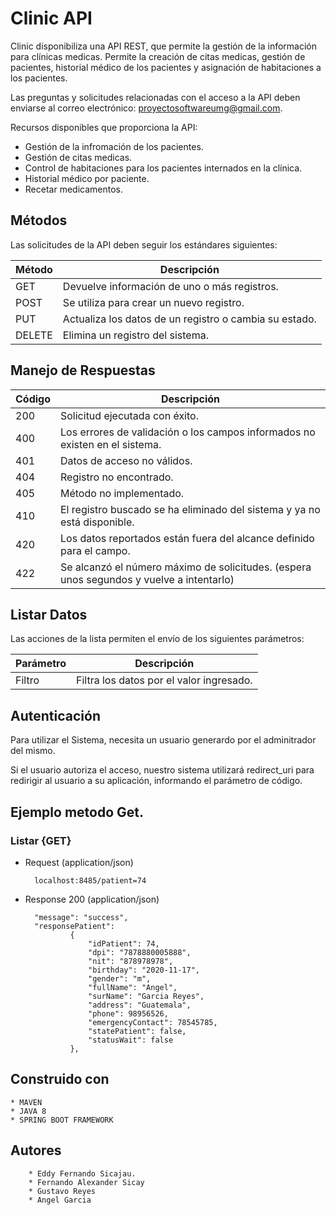 # Clinic API

Clinic disponibiliza una API REST, que permite la gestión de la información para clínicas medicas.
Permite la creación de citas medicas, gestión de pacientes, historial médico de los pacientes y asignación 
de habitaciones a los pacientes.

Las preguntas y solicitudes relacionadas con el acceso a la API deben enviarse al correo electrónico: 
proyectosoftwareumg@gmail.com.

Recursos disponibles que proporciona la API:

* Gestión de la infromación de los pacientes.
* Gestión de citas medicas.
* Control de habitaciones para los pacientes internados en la clínica.
* Historial médico por paciente.
* Recetar medicamentos.


## Métodos

Las solicitudes de la API deben seguir los estándares siguientes:

| Método | Descripción |
| ------------- | ------------- |
| GET | Devuelve información de uno o más registros. |
| POST  | Se utiliza para crear un nuevo registro. |
| PUT  | Actualiza los datos de un registro o cambia su estado. |
| DELETE  |Elimina un registro del sistema. |


## Manejo de Respuestas

| Código| Descripción |
| ------------- | ------------- |
| 200 | Solicitud ejecutada con éxito. |
| 400  | Los errores de validación o los campos informados no existen en el sistema. |
| 401  | Datos de acceso no válidos. |
| 404 |Registro no encontrado. |
| 405 |Método no implementado. |
| 410 | El registro buscado se ha eliminado del sistema y ya no está disponible. |
| 420 |Los datos reportados están fuera del alcance definido para el campo. |
| 422 |Se alcanzó el número máximo de solicitudes. (espera unos segundos y vuelve a intentarlo) |

## Listar Datos

Las acciones de la lista permiten el envío de los siguientes parámetros:

| Parámetro| Descripción |
| ------------- | ------------- |
| Filtro | Filtra los datos por el valor ingresado. |


## Autenticación

Para utilizar el Sistema, necesita un usuario generardo por el adminitrador del mismo.

Si el usuario autoriza el acceso, nuestro sistema utilizará redirect_uri para redirigir al 
usuario a su aplicación, informando el parámetro de código.

## Ejemplo metodo Get.
### Listar {GET}

* Request (application/json)
	
		localhost:8485/patient=74
	
* Response 200 (application/json)

	
		"message": "success",
		"responsePatient": 
				{
					"idPatient": 74,
					"dpi": "7878880005888",
					"nit": "878978978",
					"birthday": "2020-11-17",
					"gender": "m",
					"fullName": "Angel",
					"surName": "Garcia Reyes",
					"address": "Guatemala",
					"phone": 98956526,
					"emergencyContact": 78545785,
					"statePatient": false,
					"statusWait": false
				},
				
				
				
				
## Construido con
	* MAVEN
	* JAVA 8
	* SPRING BOOT FRAMEWORK
	
	
## Autores

		* Eddy Fernando Sicajau.
		* Fernando Alexander Sicay
		* Gustavo Reyes
		* Angel Garcia
